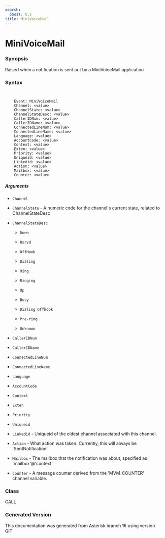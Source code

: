 ```yaml
---
search:
  boost: 0.5
title: MiniVoiceMail
---
```


# MiniVoiceMail

### Synopsis

Raised when a notification is sent out by a MiniVoiceMail application

### Syntax


```


    Event: MiniVoiceMail
    Channel: <value>
    ChannelState: <value>
    ChannelStateDesc: <value>
    CallerIDNum: <value>
    CallerIDName: <value>
    ConnectedLineNum: <value>
    ConnectedLineName: <value>
    Language: <value>
    AccountCode: <value>
    Context: <value>
    Exten: <value>
    Priority: <value>
    Uniqueid: <value>
    Linkedid: <value>
    Action: <value>
    Mailbox: <value>
    Counter: <value>

```
##### Arguments


* `Channel`

* `ChannelState` - A numeric code for the channel's current state, related to ChannelStateDesc<br>

* `ChannelStateDesc`

    * `Down`

    * `Rsrvd`

    * `OffHook`

    * `Dialing`

    * `Ring`

    * `Ringing`

    * `Up`

    * `Busy`

    * `Dialing Offhook`

    * `Pre-ring`

    * `Unknown`

* `CallerIDNum`

* `CallerIDName`

* `ConnectedLineNum`

* `ConnectedLineName`

* `Language`

* `AccountCode`

* `Context`

* `Exten`

* `Priority`

* `Uniqueid`

* `Linkedid` - Uniqueid of the oldest channel associated with this channel.<br>

* `Action` - What action was taken. Currently, this will always be 'SentNotification'<br>

* `Mailbox` - The mailbox that the notification was about, specified as 'mailbox'@'context'<br>

* `Counter` - A message counter derived from the 'MVM\_COUNTER' channel variable.<br>

### Class

CALL

### Generated Version

This documentation was generated from Asterisk branch 16 using version GIT 